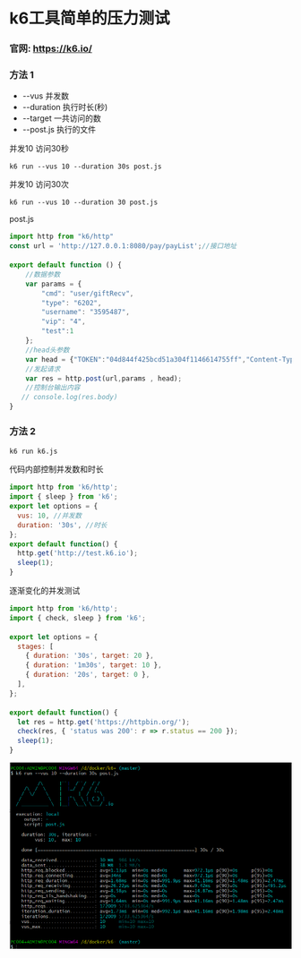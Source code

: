 # k6工具简单的压力测试
### 官网: https://k6.io/


### 方法 1

- --vus 并发数
- --duration 执行时长(秒)
- --target 一共访问的数
- --post.js 执行的文件

并发10 访问30秒
```redshift
k6 run --vus 10 --duration 30s post.js
```
并发10 访问30次
```redshift
k6 run --vus 10 --duration 30 post.js
```
post.js
```js
import http from "k6/http"
const url = 'http://127.0.0.1:8080/pay/payList';//接口地址

export default function () {
	//数据参数
    var params = {
        "cmd": "user/giftRecv",
        "type": "6202",
        "username": "3595487",
        "vip": "4",
        "test":1
    };
	//head头参数
    var head = {"TOKEN":"04d844f425bcd51a304f1146614755ff","Content-Type":"application/json"};
	//发起请求
    var res = http.post(url,params , head);
	//控制台输出内容
   // console.log(res.body)
}
```


### 方法 2

```redshift
k6 run k6.js
```

代码内部控制并发数和时长
```js
import http from 'k6/http';
import { sleep } from 'k6';
export let options = {
  vus: 10, //并发数
  duration: '30s', //时长
};
export default function() {
  http.get('http://test.k6.io');
  sleep(1);
}

```

逐渐变化的并发测试
```js
import http from 'k6/http';
import { check, sleep } from 'k6';

export let options = {
  stages: [
    { duration: '30s', target: 20 },
    { duration: '1m30s', target: 10 },
    { duration: '20s', target: 0 },
  ],
};

export default function() {
  let res = http.get('https://httpbin.org/');
  check(res, { 'status was 200': r => r.status == 200 });
  sleep(1);
}
```



![](img/1.png)









